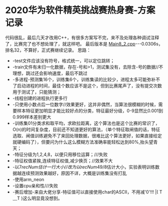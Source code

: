 # 2020华为软件精英挑战赛热身赛-方案记录
代码很乱，最后几天才改用C++，有很多方案写不完，来不及处理各种调试注释了，比赛完了也不想处理了，就这样吧。
最后版本是 [Main8_2.cpp](链接网址 "标题")---0.0306s，排名32，不算好，正式赛继续记录。
思路：
 * -test文件应该没有符号，格式统一，可以定位跳转；
 * -train文件有未归一化数据，存在-号和>1，测试集没有，去除含-号的数据//不理想，跳过还会影响速度，最后不跳过
 * -多进程-预测集16个，训练集6个，训练集读的比较少，进程太多可能弥补不了启动进程的时间，最佳个数应该不是这个，但到比赛尾声了，没有提交次数用于测试了，只能猜测；
 * -线程创建的进程执行更多行
 * -只使用小数点后一位数字//效果更好，这并非偶然，当算法很模糊的时候，需要样本特征更加明显才能比较好点的分类，特征最好分级，0-9显然比0.001到0.999样本差别更大
 * -训练集01分类求和取平均，求欧拉距离，这个算法也是这个比赛的常识了，O(n)的时间复杂度，目前还不知道更好的算法，（单个特征取闸值的话，特征选取、闸值训练避免不了来回处理数据，很难比这个算法更好，如果直接给定就硬编码了），但要问为什么这么模糊方法准确率能轻松达到80%,抬头望青天；
 * -特征分级为1,2,4,8，以便只用移位运算；///失败
 * -特征权值紧挨,连续特征权值,减少换页；//效果不大
 * -以7*recNum估计一行大小//改为以recNum*49/8估计大小，实验表明训练数据越连续预测效果越好，原因不详，大概是训练集没有打乱
 * -使用arm_neon
 * -设置cpu亲和性///失败
 * -赛后增加-来自大佬分享-特征值可以直接使用char的ASCII，不用减'0'!!! |( T﹏T )这么明显竟没想到。
